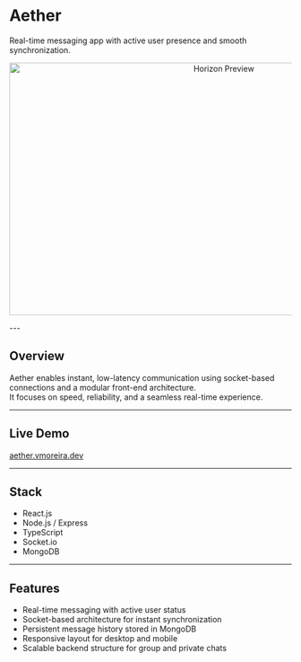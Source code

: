 # Aether

Real-time messaging app with active user presence and smooth synchronization.

<p align="center">
  <img height="450" width="750" alt="Horizon Preview" src="https://github.com/user-attachments/assets/73fac96e-457a-4096-9a26-c19b79952d55" />

</p>
---

## Overview

Aether enables instant, low-latency communication using socket-based connections and a modular front-end architecture.  
It focuses on speed, reliability, and a seamless real-time experience.

---

## Live Demo

[aether.vmoreira.dev](https://aether.vmoreira.dev)

---

## Stack

- React.js  
- Node.js / Express  
- TypeScript  
- Socket.io  
- MongoDB  

---

## Features

- Real-time messaging with active user status  
- Socket-based architecture for instant synchronization  
- Persistent message history stored in MongoDB  
- Responsive layout for desktop and mobile  
- Scalable backend structure for group and private chats
